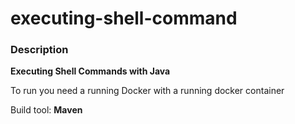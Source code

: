 # executing-shell-command
### Description
**Executing Shell Commands with Java**

To run you need a running Docker with a running docker container

Build tool: **Maven**

